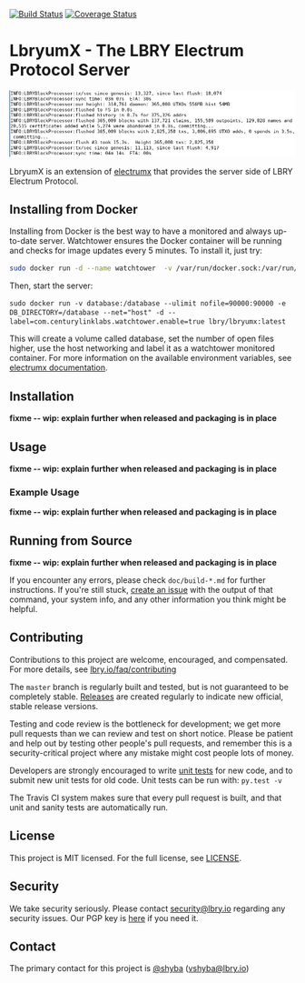 [![Build Status](https://travis-ci.org/lbryio/lbryumx.svg?branch=master)](https://travis-ci.org/lbryio/lbryumx)
[![Coverage Status](https://coveralls.io/repos/github/lbryio/lbryumx/badge.svg)](https://coveralls.io/github/lbryio/lbryumx)

# LbryumX - The LBRY Electrum Protocol Server

![LbryumX running](images/screenshot.jpg "LbryumX screenshot")

LbryumX is an extension of [electrumx](https://github.com/kyuupichan/electrumx) that provides the server side of LBRY Electrum Protocol.

## Installing from Docker

Installing from Docker is the best way to have a monitored and always up-to-date server. Watchtower ensures the Docker container will be running and checks for image updates every 5 minutes. To install it, just try:
```bash
sudo docker run -d --name watchtower  -v /var/run/docker.sock:/var/run/docker.sock   v2tec/watchtower --label-enable --cleanup
```

Then, start the server:
```
sudo docker run -v database:/database --ulimit nofile=90000:90000 -e DB_DIRECTORY=/database --net="host" -d --label=com.centurylinklabs.watchtower.enable=true lbry/lbryumx:latest
```

This will create a volume called database, set the number of open files higher, use the host networking and label it as a watchtower monitored container. For more information on the available environment variables, see [electrumx documentation](https://electrumx.readthedocs.io/en/latest/environment.html).

## Installation

**fixme -- wip: explain further when released and packaging is in place**

## Usage

**fixme -- wip: explain further when released and packaging is in place**

### Example Usage

**fixme -- wip: explain further when released and packaging is in place**

## Running from Source

**fixme -- wip: explain further when released and packaging is in place**

If you encounter any errors, please check `doc/build-*.md` for further instructions. If you're still stuck, [create an issue](https://github.com/lbryio/lbryumx/issues/new) with the output of that command, your system info, and any other information you think might be helpful.

## Contributing

Contributions to this project are welcome, encouraged, and compensated. For more details, see [lbry.io/faq/contributing](https://lbry.io/faq/contributing)

The `master` branch is regularly built and tested, but is not guaranteed to be
completely stable. [Releases](https://github.com/lbryio/lbryumx/releases) are created
regularly to indicate new official, stable release versions.

Testing and code review is the bottleneck for development; we get more pull
requests than we can review and test on short notice. Please be patient and help out by testing
other people's pull requests, and remember this is a security-critical project where any mistake might cost people
lots of money.

Developers are strongly encouraged to write [unit tests](/doc/unit-tests.md) for new code, and to
submit new unit tests for old code. Unit tests can be run with: `py.test -v`

The Travis CI system makes sure that every pull request is built, and that unit and sanity tests are automatically run.

## License

This project is MIT licensed. For the full license, see [LICENSE](LICENSE).

## Security

We take security seriously. Please contact security@lbry.io regarding any security issues.
Our PGP key is [here](https://keybase.io/lbry/key.asc) if you need it.

## Contact

The primary contact for this project is [@shyba](https://github.com/shyba) (vshyba@lbry.io)
